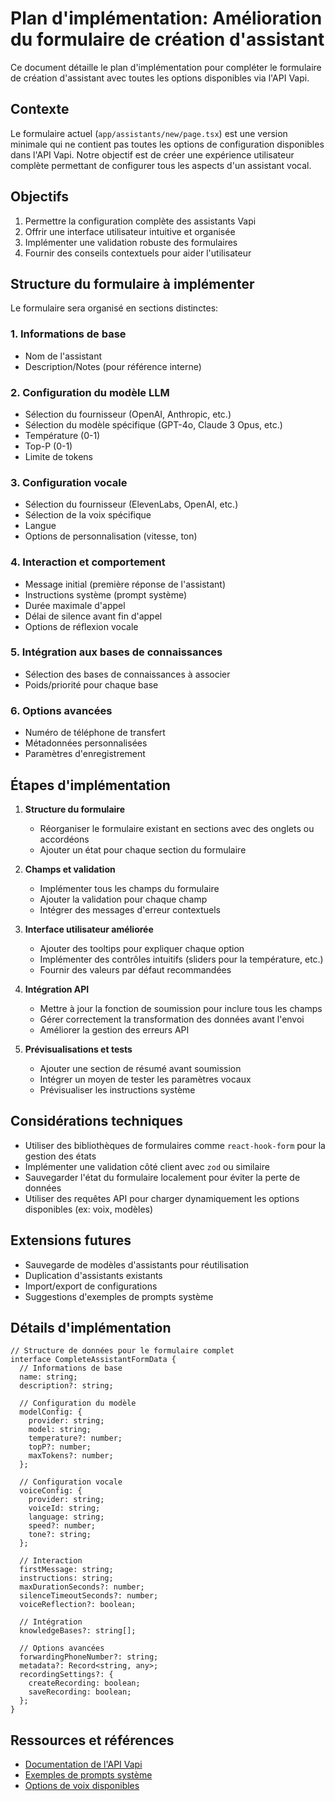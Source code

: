 # Plan d'implémentation: Amélioration du formulaire de création d'assistant

Ce document détaille le plan d'implémentation pour compléter le formulaire de création d'assistant avec toutes les options disponibles via l'API Vapi.

## Contexte

Le formulaire actuel (`app/assistants/new/page.tsx`) est une version minimale qui ne contient pas toutes les options de configuration disponibles dans l'API Vapi. Notre objectif est de créer une expérience utilisateur complète permettant de configurer tous les aspects d'un assistant vocal.

## Objectifs

1. Permettre la configuration complète des assistants Vapi
2. Offrir une interface utilisateur intuitive et organisée
3. Implémenter une validation robuste des formulaires
4. Fournir des conseils contextuels pour aider l'utilisateur

## Structure du formulaire à implémenter

Le formulaire sera organisé en sections distinctes:

### 1. Informations de base
- Nom de l'assistant
- Description/Notes (pour référence interne)

### 2. Configuration du modèle LLM
- Sélection du fournisseur (OpenAI, Anthropic, etc.)
- Sélection du modèle spécifique (GPT-4o, Claude 3 Opus, etc.)
- Température (0-1)
- Top-P (0-1)
- Limite de tokens

### 3. Configuration vocale
- Sélection du fournisseur (ElevenLabs, OpenAI, etc.)
- Sélection de la voix spécifique
- Langue
- Options de personnalisation (vitesse, ton)

### 4. Interaction et comportement
- Message initial (première réponse de l'assistant)
- Instructions système (prompt système)
- Durée maximale d'appel
- Délai de silence avant fin d'appel
- Options de réflexion vocale

### 5. Intégration aux bases de connaissances
- Sélection des bases de connaissances à associer
- Poids/priorité pour chaque base

### 6. Options avancées
- Numéro de téléphone de transfert
- Métadonnées personnalisées
- Paramètres d'enregistrement

## Étapes d'implémentation

1. **Structure du formulaire**
   - Réorganiser le formulaire existant en sections avec des onglets ou accordéons
   - Ajouter un état pour chaque section du formulaire

2. **Champs et validation**
   - Implémenter tous les champs du formulaire
   - Ajouter la validation pour chaque champ
   - Intégrer des messages d'erreur contextuels

3. **Interface utilisateur améliorée**
   - Ajouter des tooltips pour expliquer chaque option
   - Implémenter des contrôles intuitifs (sliders pour la température, etc.)
   - Fournir des valeurs par défaut recommandées

4. **Intégration API**
   - Mettre à jour la fonction de soumission pour inclure tous les champs
   - Gérer correctement la transformation des données avant l'envoi
   - Améliorer la gestion des erreurs API

5. **Prévisualisations et tests**
   - Ajouter une section de résumé avant soumission
   - Intégrer un moyen de tester les paramètres vocaux
   - Prévisualiser les instructions système

## Considérations techniques

- Utiliser des bibliothèques de formulaires comme `react-hook-form` pour la gestion des états
- Implémenter une validation côté client avec `zod` ou similaire
- Sauvegarder l'état du formulaire localement pour éviter la perte de données
- Utiliser des requêtes API pour charger dynamiquement les options disponibles (ex: voix, modèles)

## Extensions futures

- Sauvegarde de modèles d'assistants pour réutilisation
- Duplication d'assistants existants
- Import/export de configurations
- Suggestions d'exemples de prompts système

## Détails d'implémentation

```tsx
// Structure de données pour le formulaire complet
interface CompleteAssistantFormData {
  // Informations de base
  name: string;
  description?: string;
  
  // Configuration du modèle
  modelConfig: {
    provider: string;
    model: string;
    temperature?: number;
    topP?: number;
    maxTokens?: number;
  };
  
  // Configuration vocale
  voiceConfig: {
    provider: string;
    voiceId: string;
    language: string;
    speed?: number;
    tone?: string;
  };
  
  // Interaction
  firstMessage: string;
  instructions: string;
  maxDurationSeconds?: number;
  silenceTimeoutSeconds?: number;
  voiceReflection?: boolean;
  
  // Intégration
  knowledgeBases?: string[];
  
  // Options avancées
  forwardingPhoneNumber?: string;
  metadata?: Record<string, any>;
  recordingSettings?: {
    createRecording: boolean;
    saveRecording: boolean;
  };
}
```

## Ressources et références

- [Documentation de l'API Vapi](https://docs.vapi.ai/)
- [Exemples de prompts système](https://docs.vapi.ai/system-prompts)
- [Options de voix disponibles](https://docs.vapi.ai/voices) 